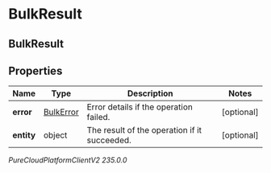 # BulkResult

## BulkResult

## Properties

|Name | Type | Description | Notes|
|------------ | ------------- | ------------- | -------------|
| **error** | [BulkError](BulkError) | Error details if the operation failed. | [optional] |
| **entity** | object | The result of the operation if it succeeded. | [optional] |



_PureCloudPlatformClientV2 235.0.0_
